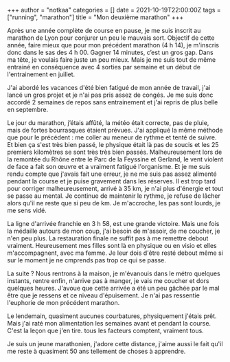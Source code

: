+++
author = "notkaa"
categories = []
date = 2021-10-19T22:00:00Z
tags = ["running", "marathon"]
title = "Mon deuxième marathon"
+++

Après une année complète de course en pause, je me suis inscrit au marathon de Lyon pour conjurer un peu le mauvais sort. Objectif de cette année, faire mieux que pour mon précédent marathon (4 h 14), je m'inscris donc dans le sas des 4 h 00.  Gagner 14 minutes, c’est un gros gap. Dans ma tête, je voulais faire juste un peu mieux. Mais je me suis tout de même entrainé en conséquence avec 4 sorties par semaine et un début de l'entrainement en juillet.

J'ai abordé les vacances d'été bien fatigué de mon année de travail, j'ai lancé un gros projet et je n'ai pas pris assez de congés. Je me suis donc accordé 2 semaines de repos sans entrainement et j'ai repris de plus belle en septembre.

Le jour du marathon, j’étais affûté, la météo était correcte, pas de pluie, mais de fortes bourrasques étaient prévues. J'ai appliqué la même méthode que pour le précédent : me coller au meneur de rythme et tenté de suivre. Et bien ça s'est très bien passé, le physique était là pas de soucis et les 25 premiers kilomètres se sont très très bien passés. Malheureusement lors de la remontée du Rhône entre le Parc de la Feyssine et Gerland, le vent violent de face a fait son œuvre et a vraiment fatigué l'organisme. Et je me suis rendu compte que j'avais fait une erreur, je ne me suis pas assez alimenté pendant la course et je puise gravement dans les réserves. Il est trop tard pour corriger malheureusement, arrivé à 35 km, je n'ai plus d'énergie et tout se passe au mental. Je continue de maintenir le rythme, je refuse de lâcher alors qu'il ne reste que si peu de km. Je m'accroche, les pas sont lourds, je me sens vidé.

La ligne d'arrivée franchie en 3 h 58, est une grande victoire. Mais une fois la médaille autours de mon coup, j'ai besoin de m'assoir, de me coucher, je n'en peu plus. La restauration finale ne suffit pas à me remettre debout vraiment. Heureusement mes filles sont là en physique ou en visio et elles m'accompagnent, avec ma femme. Je leur dois d'être resté debout même si sur le moment je ne cmprends pas trop ce qui se passe.

La suite ? Nous rentrons à la maison, je m'évanouis dans le métro quelques instants, rentre enfin, n'arrive pas à manger, je vais me coucher et dors quelques heures. J'avoue que cette arrivée a été un peu gâchée par le mal être que je ressens et ce niveau d'épuisement. Je n'ai pas ressentie l'euphorie de mon précédent marathon.

Le lendemain, quasiment aucunes courbatures, physiquement j'étais prêt. Mais j'ai raté mon alimentation les semaines avant et pendant la course. C'est la leçon que j'en tire. tous les facteurs comptent, vraiment tous.

Je suis un jeune marathonien, j'adore cette distance, j'aime aussi le fait qu'il me reste à quasiment 50 ans tellement de choses à apprendre.
